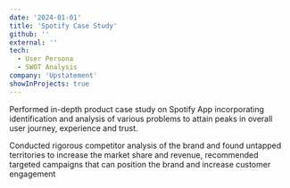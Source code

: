 ```yaml
---
date: '2024-01-01'
title: 'Spotify Case Study'
github: ''
external: ''
tech:
  - User Persona
  - SWOT Analysis
company: 'Upstatement'
showInProjects: true
---
```


Performed in-depth product case study on Spotify App incorporating identification and analysis of various problems to attain peaks in overall user journey, experience and trust.

Conducted rigorous competitor analysis of the brand and found untapped territories to increase the market share and revenue, recommended targeted campaigns that can position the brand and increase customer engagement
